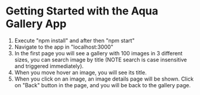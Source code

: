 # Getting Started with the Aqua Gallery App

1. Execute "npm install" and after then "npm start"
2. Navigate to the app in "localhost:3000"
3. In the first page you will see a gallery with 100 images in 3 different sizes, you can search image by title (NOTE search is case insensitive and triggered immediately).
4. When you move hover an image, you will see its title.
5. When you click on an image, an image details page will be shown. Click on "Back" button in the page, and you will be back to the gallery page.
